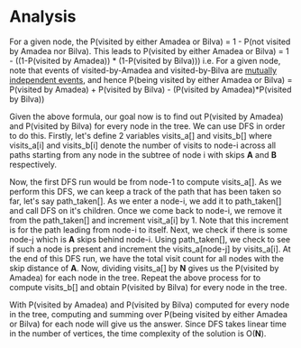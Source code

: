 # Analysis

For a given node, the P(visited by either Amadea or Bilva) = 1 - P(not visited by Amadea nor Bilva).
This leads to P(visited by either Amadea or Bilva) = 1 - ((1-P(visited by Amadea)) * (1-P(visited by Bilva)))
i.e. For a given node, note that events of visited-by-Amadea and visited-by-Bilva are [mutually independent events](https://en.wikipedia.org/wiki/Conditional_probability), and hence P(being visited by either Amadea or Bilva) = P(visited by Amadea) + P(visited by Bilva) - (P(visited by Amadea)*P(visited by Bilva))

Given the above formula, our goal now is to find out P(visited by Amadea) and P(visited by Bilva) for every node in the tree. We can use DFS in order to do this.
Firstly, let's define 2 variables visits_a[] and visits_b[] where visits_a[i] and visits_b[i] denote the number of visits to node-i across all paths starting from any node in the subtree of node i with skips **A** and **B** respectively.

Now, the first DFS run would be from node-1 to compute visits_a[]. As we perform this DFS, we can keep a track of the path that has been taken so far, let's say path_taken[]. As we enter a node-i, we add it to path_taken[] and call DFS on it's children. Once we come back to node-i, we remove it from the path_taken[] and increment visit_a[i] by 1. Note that this increment is for the path leading from node-i to itself. Next, we check if there is some node-j which is **A** skips behind node-i. Using path_taken[], we check to see if such a node is present and increment the visits_a[node-j] by visits_a[i]. At the end of this DFS run, we have the total visit count for all nodes with the skip distance of **A**. Now, dividing visits_a[] by **N** gives us the P(visited by Amadea) for each node in the tree. Repeat the above process for to compute visits_b[] and obtain P(visited by Bilva) for every node in the tree.

With P(visited by Amadea) and P(visited by Bilva) computed for every node in the tree, computing and summing over P(being visited by either Amadea or Bilva) for each node will give us the answer. Since DFS takes linear time in the number of vertices, the time complexity of the solution is O(**N**).
